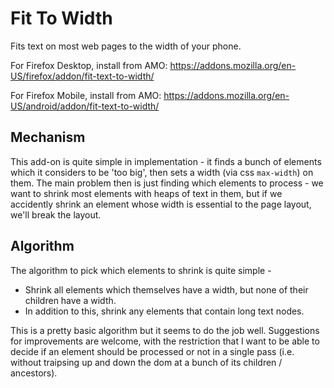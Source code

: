 # Fit To Width
Fits text on most web pages to the width of your phone.

For Firefox Desktop, install from AMO:
https://addons.mozilla.org/en-US/firefox/addon/fit-text-to-width/

For Firefox Mobile, install from AMO:
https://addons.mozilla.org/en-US/android/addon/fit-text-to-width/

## Mechanism
This add-on is quite simple in implementation - it finds a bunch of
elements which it considers to be 'too big', then sets a width (via
css `max-width`) on them. The main problem then is just finding which
elements to process - we want to shrink most elements with heaps of
text in them, but if we accidently shrink an element whose width is
essential to the page layout, we'll break the layout.


## Algorithm
The algorithm to pick which elements to shrink is quite simple -
 - Shrink all elements which themselves have a width, but none of their children have a width.
 - In addition to this, shrink any elements that contain long text nodes.

This is a pretty basic algorithm but it seems to do the job well. Suggestions
for improvements are welcome, with the restriction that I want to be able
to decide if an element should be processed or not in a single pass (i.e.
without traipsing up and down the dom at a bunch of its children / ancestors).

